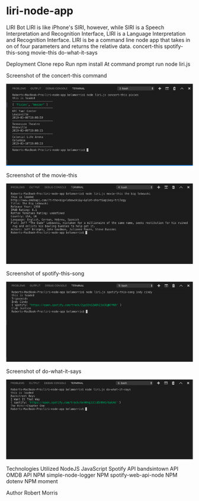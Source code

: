 # liri-node-app
LIRI Bot
LIRI is like iPhone's SIRI, however, while SIRI is a Speech Interpretation and Recognition Interface, LIRI is a Language Interpretation and Recognition Interface. LIRI is be a command line node app that takes in on of four parameters and returns the relative data.
concert-this spotify-this-song movie-this do-what-it-says

Deployment
Clone repo
Run npm install
At command prompt run node liri.js <pass in an instruction from above>

Screenshot of the concert-this command

![ ](images/concertthis.png)

Screenshot of the movie-this

![ ](images/moviethis.png)

Screenshot of spotify-this-song

![ ](images/spotify.png)

Screenshot of do-what-it-says

![ ](images/dowhatitsays.png)

Technologies Utilized
NodeJS
JavaScript
Spotify API
bandsintown API
OMDB API
NPM simple-node-logger
NPM spotify-web-api-node
NPM dotenv
NPM moment


Author
Robert Morris

